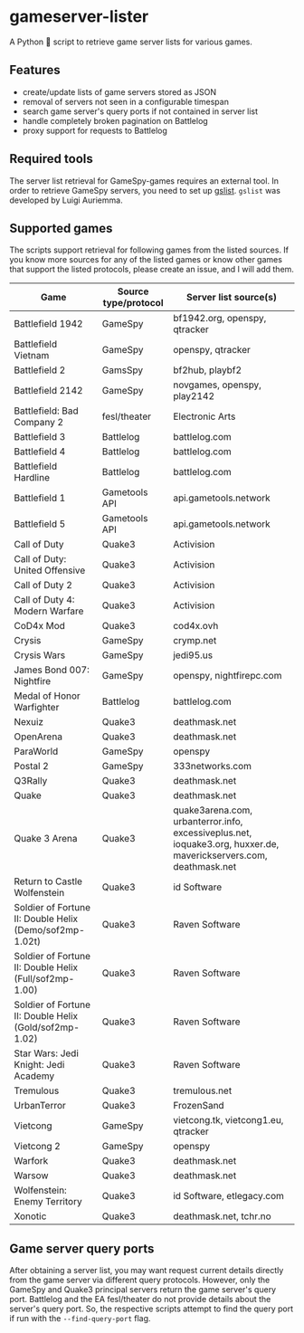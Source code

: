 # gameserver-lister

A Python 🐍 script to retrieve game server lists for various games.

## Features

- create/update lists of game servers stored as JSON
- removal of servers not seen in a configurable timespan
- search game server's query ports if not contained in server list
- handle completely broken pagination on Battlelog
- proxy support for requests to Battlelog

## Required tools

The server list retrieval for GameSpy-games requires an external tool. In order to retrieve GameSpy servers, you need to set up [gslist](http://aluigi.altervista.org/papers.htm#gslist). `gslist` was developed by Luigi Auriemma.

## Supported games

The scripts support retrieval for following games from the listed sources. If you know more sources for any of the listed games or know other games that support the listed protocols, please create an issue, and I will add them.

| Game                                                    | Source type/protocol | Server list source(s)                                                                                             |
|---------------------------------------------------------|----------------------|-------------------------------------------------------------------------------------------------------------------|
| Battlefield 1942                                        | GameSpy              | bf1942.org, openspy, qtracker                                                                                     |
| Battlefield Vietnam                                     | GameSpy              | openspy, qtracker                                                                                                 |
| Battlefield 2                                           | GamsSpy              | bf2hub, playbf2                                                                                                   |
| Battlefield 2142                                        | GameSpy              | novgames, openspy, play2142                                                                                       |
| Battlefield: Bad Company 2                              | fesl/theater         | Electronic Arts                                                                                                   |
| Battlefield 3                                           | Battlelog            | battlelog.com                                                                                                     |
| Battlefield 4                                           | Battlelog            | battlelog.com                                                                                                     |
| Battlefield Hardline                                    | Battlelog            | battlelog.com                                                                                                     |
| Battlefield 1                                           | Gametools API        | api.gametools.network                                                                                             |
| Battlefield 5                                           | Gametools API        | api.gametools.network                                                                                             |
| Call of Duty                                            | Quake3               | Activision                                                                                                        |
| Call of Duty: United Offensive                          | Quake3               | Activision                                                                                                        |
| Call of Duty 2                                          | Quake3               | Activision                                                                                                        |
| Call of Duty 4: Modern Warfare                          | Quake3               | Activision                                                                                                        |
| CoD4x Mod                                               | Quake3               | cod4x.ovh                                                                                                         |
| Crysis                                                  | GameSpy              | crymp.net                                                                                                         |
| Crysis Wars                                             | GameSpy              | jedi95.us                                                                                                         |
| James Bond 007: Nightfire                               | GameSpy              | openspy, nightfirepc.com                                                                                          |
| Medal of Honor Warfighter                               | Battlelog            | battlelog.com                                                                                                     |
| Nexuiz                                                  | Quake3               | deathmask.net                                                                                                     |
| OpenArena                                               | Quake3               | deathmask.net                                                                                                     |
| ParaWorld                                               | GameSpy              | openspy                                                                                                           |
| Postal 2                                                | GameSpy              | 333networks.com                                                                                                   |
| Q3Rally                                                 | Quake3               | deathmask.net                                                                                                     |
| Quake                                                   | Quake3               | deathmask.net                                                                                                     |
| Quake 3 Arena                                           | Quake3               | quake3arena.com, urbanterror.info, excessiveplus.net, ioquake3.org, huxxer.de, maverickservers.com, deathmask.net |
| Return to Castle Wolfenstein                            | Quake3               | id Software                                                                                                       |
| Soldier of Fortune II: Double Helix (Demo/sof2mp-1.02t) | Quake3               | Raven Software                                                                                                    |
| Soldier of Fortune II: Double Helix (Full/sof2mp-1.00)  | Quake3               | Raven Software                                                                                                    |
| Soldier of Fortune II: Double Helix (Gold/sof2mp-1.02)  | Quake3               | Raven Software                                                                                                    |
| Star Wars: Jedi Knight: Jedi Academy                    | Quake3               | Raven Software                                                                                                    |
| Tremulous                                               | Quake3               | tremulous.net                                                                                                     |
| UrbanTerror                                             | Quake3               | FrozenSand                                                                                                        |
| Vietcong                                                | GameSpy              | vietcong.tk, vietcong1.eu, qtracker                                                                               |
| Vietcong 2                                              | GameSpy              | openspy                                                                                                           |
| Warfork                                                 | Quake3               | deathmask.net                                                                                                     |
| Warsow                                                  | Quake3               | deathmask.net                                                                                                     |
| Wolfenstein: Enemy Territory                            | Quake3               | id Software, etlegacy.com                                                                                         |
| Xonotic                                                 | Quake3               | deathmask.net, tchr.no                                                                                            |

## Game server query ports

After obtaining a server list, you may want request current details directly from the game server via different query protocols. However, only the GameSpy and Quake3 principal servers return the game server's query port. Battlelog and the EA fesl/theater do not provide details about the server's query port. So, the respective scripts attempt to find the query port if run with the `--find-query-port` flag.

